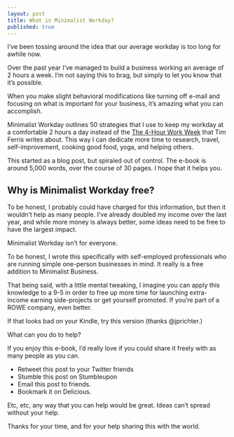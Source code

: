 ```yaml
---
layout: post
title: What is Minimalist Workday?
published: true
---
```


I’ve been tossing around the idea that our average workday is too long for awhile now.
<p>
Over the past year I’ve managed to build a business working an average of 2 hours a week. I’m not saying this to brag, but simply to let you know that it’s possible.
<p>
When you make slight behavioral modifications like turning off e-mail and focusing on what is important for your business, it’s amazing what you can accomplish.
<p>
Minimalist Workday outlines 50 strategies that I use to keep my workday at a comfortable 2 hours a day instead of the <a href="http://www.runtogold.com/fourhourworkweekbook" title="Great book on productivity." target="_blank">The 4-Hour Work Week</a> that Tim Ferris writes about. This way I can dedicate more time to research, travel, self-improvement, cooking good food, yoga, and helping others.
<p>
This started as a blog post, but spiraled out of control. The e-book is around 5,000 words, over the course of 30 pages. I hope that it helps you.
<p>
<h2>Why is Minimalist Workday free?</h2>
<p>
To be honest, I probably could have charged for this information, but then it wouldn’t help as many people. I’ve already doubled my income over the last year, and while more money is always better, some ideas need to be free to have the largest impact.
<p>
Minimalist Workday isn’t for everyone.
<p>
To be honest, I wrote this specifically with self-employed professionals who are running simple one-person businesses in mind. It really is a free addition to Minimalist Business.
<p>
That being said, with a little mental tweaking, I imagine you can apply this knowledge to a 9-5 in order to free up more time for launching extra-income earning side-projects or get yourself promoted. If you’re part of a ROWE company, even better.
<p><p>
If that looks bad on your Kindle, try this version (thanks @jprichter.)
<p>
What can you do to help?
<p>
If you enjoy this e-book, I’d really love if you could share it freely with as many people as you can.
<p>
<ul><li>Retweet this post to your Twitter friends</li>
<li>Stumble this post on Stumbleupon</li>
<li>Email this post to friends.</li>
<li>Bookmark it on Delicious.</li></ul>
<p>Etc, etc, any way that you can help would be great. Ideas can’t spread without your help.
<p>Thanks for your time, and for your help sharing this with the world.
